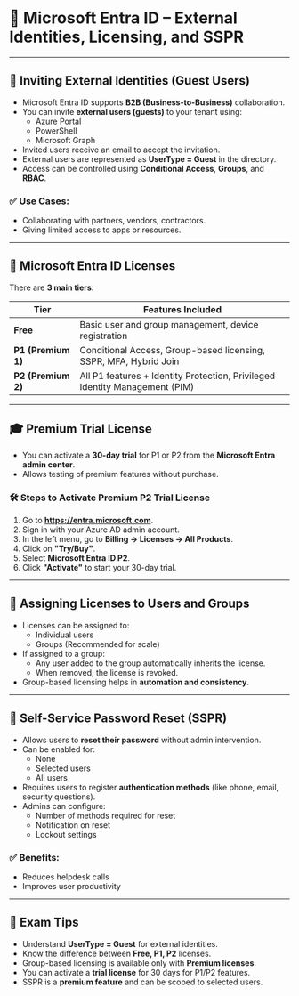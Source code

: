 # 🔐 Microsoft Entra ID – External Identities, Licensing, and SSPR

---

## 🤝 Inviting External Identities (Guest Users)

- Microsoft Entra ID supports **B2B (Business-to-Business)** collaboration.
- You can invite **external users (guests)** to your tenant using:
  - Azure Portal
  - PowerShell
  - Microsoft Graph
- Invited users receive an email to accept the invitation.
- External users are represented as **UserType = Guest** in the directory.
- Access can be controlled using **Conditional Access**, **Groups**, and **RBAC**.

### ✅ Use Cases:
- Collaborating with partners, vendors, contractors.
- Giving limited access to apps or resources.

---

## 📄 Microsoft Entra ID Licenses

There are **3 main tiers**:

| Tier              | Features Included                                                    |
|-------------------|----------------------------------------------------------------------|
| **Free**          | Basic user and group management, device registration                 |
| **P1 (Premium 1)**| Conditional Access, Group-based licensing, SSPR, MFA, Hybrid Join     |
| **P2 (Premium 2)**| All P1 features + Identity Protection, Privileged Identity Management (PIM) |

---

## 🎓 Premium Trial License

- You can activate a **30-day trial** for P1 or P2 from the **Microsoft Entra admin center**.
- Allows testing of premium features without purchase.


### 🛠️ Steps to Activate Premium P2 Trial License

1. Go to **https://entra.microsoft.com**.
2. Sign in with your Azure AD admin account.
3. In the left menu, go to **Billing → Licenses → All Products**.
4. Click on **"Try/Buy"**.
5. Select **Microsoft Entra ID P2**.
6. Click **"Activate"** to start your 30-day trial.

---

## 👥 Assigning Licenses to Users and Groups

- Licenses can be assigned to:
  - Individual users
  - Groups (Recommended for scale)
- If assigned to a group:
  - Any user added to the group automatically inherits the license.
  - When removed, the license is revoked.
- Group-based licensing helps in **automation and consistency**.

---

## 🔑 Self-Service Password Reset (SSPR)

- Allows users to **reset their password** without admin intervention.
- Can be enabled for:
  - None
  - Selected users
  - All users
- Requires users to register **authentication methods** (like phone, email, security questions).
- Admins can configure:
  - Number of methods required for reset
  - Notification on reset
  - Lockout settings

### ✅ Benefits:
- Reduces helpdesk calls
- Improves user productivity

---

## 🧠 Exam Tips

- Understand **UserType = Guest** for external identities.
- Know the difference between **Free, P1, P2** licenses.
- Group-based licensing is available only with **Premium licenses**.
- You can activate a **trial license** for 30 days for P1/P2 features.
- SSPR is a **premium feature** and can be scoped to selected users.
